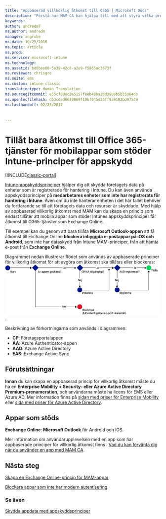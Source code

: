 ```yaml
---
title: "Appbaserad villkorlig åtkomst till 0365 | Microsoft Docs"
description: "Förstå hur MAM CA kan hjälpa till med att styra vilka program som har åtkomst till O365-tjänster."
keywords: 
author: andredm7
ms.author: andredm
manager: angrobe
ms.date: 10/25/2016
ms.topic: article
ms.prod: 
ms.service: microsoft-intune
ms.technology: 
ms.assetid: bd6bee60-5e39-42c8-a2e9-f5865ac3573f
ms.reviewer: chrisgre
ms.suite: ems
ms.custom: intune-classic
translationtype: Human Translation
ms.sourcegitcommit: e55cf608c2e5157feeb40ba20d3988b5b35064db
ms.openlocfilehash: d53cded6670069f10bf645d23ff9a9102bd97539
ms.lasthandoff: 02/25/2017


---
```


# <a name="allow-only-mobile-apps-that-support-intune-app-protection-policies-to-access-office-365-services"></a>Tillåt bara åtkomst till Office 365-tjänster för mobilappar som stöder Intune-principer för appskydd

[!INCLUDE[classic-portal](../includes/classic-portal.md)]

[Intune-appskyddsprinciper](protect-apps-and-data-with-microsoft-intune.md) hjälper dig att skydda företagets data på enheter som är registrerade för hantering i Intune. Du kan även använda appskyddsprinciper på **medarbetares enheter som inte har registrerats för hantering i Intune**.  Även om du inte hanterar enheten i det här fallet behöver du fortfarande se till att företagets data och resurser är skyddade. Med hjälp av appbaserad villkorlig åtkomst med MAM kan du skapa en princip som endast tillåter att mobila appar som stöder Intunes appskyddsprinciper får åtkomst till O365-tjänster som Exchange Online.

Till exempel kan du genom att bara tillåta **Microsoft Outlook-appen** att få åtkomst till Exchange Online **blockera inbyggda e-postappar på iOS och Android**, som inte har dataskydd från Intune MAM-principer, från att hämta e-post från **Exchange Online**.

Diagrammet nedan illustrerar flödet som används av appbaserade principer för villkorlig åtkomst för att avgöra om åtkomst ska tillåtas eller blockeras: ![Diagram som illustrerar de olika kriterierna för att avgöra om åtkomsten ska tillåtas eller blockeras ](../media/mam-ca-decision-flow_simple.png).

Beskrivning av förkortningarna som används i diagrammen:
* **CP**: Företagsportalappen
* **AA**: Azure Authenticator-appen
* **AAD**: Azure Active Directory
* **EAS**: Exchange Active Sync

## <a name="prerequisites"></a>Förutsättningar
**Innan** du kan skapa en appbaserad princip för villkorlig åtkomst måste du ha en **Enterprise Mobility + Security- eller Azure Active Directory Premium-prenumeration**, och användarna måste ha licens för EMS eller Azure AD. Mer information finns på [sidan med priser för Enterprise Mobility](https://www.microsoft.com/en-us/cloud-platform/enterprise-mobility-pricing) eller [sida med priser för Azure Active Directory](https://azure.microsoft.com/en-us/pricing/details/active-directory/).


## <a name="supported-apps"></a>Appar som stöds
**Exchange Online**: **Microsoft Outlook** för Android och iOS.

Mer information om användarupplevelsen med en app som har appbaserade principer för villkorlig åtkomst finns i [Vad du kan förvänta dig när du använder en app med MAM CA](use-apps-with-mam-ca.md).


## <a name="next-steps"></a>Nästa steg
[Skapa en Exchange Online-princip för MAM-appar](mam-ca-for-exchange-online.md)

[Blockera appar som inte har modern autentisering](block-apps-with-no-modern-authentication.md)

### <a name="see-also"></a>Se även

[Skydda appdata med appskyddsprinciper](protect-app-data-using-mobile-app-management-policies-with-microsoft-intune.md)

